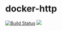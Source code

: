 # docker-http

[![Build Status](https://travis-ci.org/ViBiOh/docker-http.svg?branch=master)](https://travis-ci.org/ViBiOh/docker-http) [![](https://badge.imagelayers.io/vibioh/http:latest.svg)](https://imagelayers.io/?images=vibioh/http:latest 'Get your own badge on imagelayers.io')
